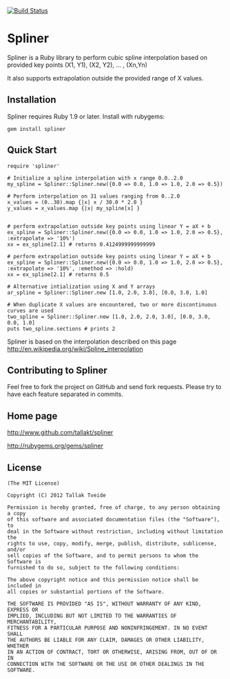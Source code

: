 [![Build Status](https://secure.travis-ci.org/tallakt/spliner.png?branch=master)](http://travis-ci.org/tallakt/spliner)

Spliner
=======

Spliner is a Ruby library to perform cubic spline interpolation
based on provided key points (X1, Y1), (X2, Y2), ... , (Xn,Yn)

It also supports extrapolation outside the provided range of X
values.

Installation
------------

Spliner requires Ruby 1.9 or later. Install with rubygems:

    gem install spliner

Quick Start
-----------

    require 'spliner'

    # Initialize a spline interpolation with x range 0.0..2.0
    my_spline = Spliner::Spliner.new({0.0 => 0.0, 1.0 => 1.0, 2.0 => 0.5})

    # Perform interpolation on 31 values ranging from 0..2.0
    x_values = (0..30).map {|x| x / 30.0 * 2.0 }
    y_values = x_values.map {|x| my_spline[x] }


    # perform extrapolation outside key points using linear Y = aX + b
    ex_spline = Spliner::Spliner.new({0.0 => 0.0, 1.0 => 1.0, 2.0 => 0.5}, :extrapolate => '10%')
    xx = ex_spline[2.1] # returns 0.4124999999999999

    # perform extrapolation outside key points using linear Y = aX + b
    ex_spline = Spliner::Spliner.new({0.0 => 0.0, 1.0 => 1.0, 2.0 => 0.5}, :extrapolate => '10%', :emethod => :hold)
    xx = ex_spline[2.1] # returns 0.5

    # Alternative intialization using X and Y arrays
    ar_spline = Spliner::Spliner.new [1.0, 2.0, 3.0], [0.0, 3.0, 1.0]

    # When duplicate X values are encountered, two or more discontinuous curves are used
    two_spline = Spliner::Spliner.new [1.0, 2.0, 2.0, 3.0], [0.0, 3.0, 0.0, 1.0]
    puts two_spline.sections # prints 2
    

Spliner is based on the interpolation described on this page
http://en.wikipedia.org/wiki/Spline_interpolation
 

Contributing to Spliner
--------------------------

Feel free to fork the project on GitHub and send fork requests. Please 
try to have each feature separated in commits.


Home page
---------

http://www.github.com/tallakt/spliner

http://rubygems.org/gems/spliner

License
-------

    (The MIT License)

    Copyright (C) 2012 Tallak Tveide

    Permission is hereby granted, free of charge, to any person obtaining a copy
    of this software and associated documentation files (the "Software"), to
    deal in the Software without restriction, including without limitation the
    rights to use, copy, modify, merge, publish, distribute, sublicense, and/or
    sell copies of the Software, and to permit persons to whom the Software is
    furnished to do so, subject to the following conditions:

    The above copyright notice and this permission notice shall be included in
    all copies or substantial portions of the Software.

    THE SOFTWARE IS PROVIDED "AS IS", WITHOUT WARRANTY OF ANY KIND, EXPRESS OR
    IMPLIED, INCLUDING BUT NOT LIMITED TO THE WARRANTIES OF MERCHANTABILITY,
    FITNESS FOR A PARTICULAR PURPOSE AND NONINFRINGEMENT. IN NO EVENT SHALL
    THE AUTHORS BE LIABLE FOR ANY CLAIM, DAMAGES OR OTHER LIABILITY, WHETHER
    IN AN ACTION OF CONTRACT, TORT OR OTHERWISE, ARISING FROM, OUT OF OR IN
    CONNECTION WITH THE SOFTWARE OR THE USE OR OTHER DEALINGS IN THE SOFTWARE.



